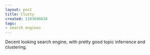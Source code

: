 ```yaml
---
layout: post
title: Clusty
created: 1103600818
tags:
- search engines
---
```

Decent looking search engine, with pretty good topic inferrence and clustering.
